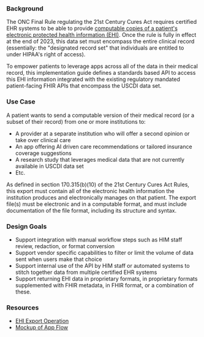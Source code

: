 
### Background

The ONC Final Rule regulating the 21st Century Cures Act requires certified EHR systems to be able to provide [computable copies of a patient's electronic protected health information (EHI)](https://www.healthit.gov/test-method/electronic-health-information-export). Once the rule is fully in effect at the end of 2023, this data set must encompass the entire clinical record (essentially: the "designated record set" that individuals are entitled to under HIPAA's right of access).

To empower patients to leverage apps across all of the data in their medical record, this implementation guide defines a standards based API to access this EHI information integrated with the existing regulatory mandated patient-facing FHIR APIs that encompass the USCDI data set.

### Use Case

A patient wants to send a computable version of their medical record (or a subset of their record) from one or more institutions to:
* A provider at a separate institution who will offer a second opinion or take over clinical care
* An app offering AI driven care recommendations or tailored insurance coverage suggestions
* A research study that leverages medical data that are not currently available in USCDI data set
* Etc.

As defined in section 170.315(b)(10) of the 21st Century Cures Act Rules, this export must contain all of the electronic health information the institution produces and electronically manages on that patient. The export file(s) must be electronic and in a computable format, and must include documentation of the file format, including its structure and syntax.


### Design Goals

* Support integration with manual workflow steps such as HIM staff review, redaction, or format conversion
* Support vendor specific capabilities to filter or limit the volume of data sent when users make that choice
* Support internal use of the API by HIM staff or automated systems to stitch together data from multiple certified EHR systems
* Support returning EHI data in proprietary formats, in proprietary formats supplemented with FHIR metadata,  in FHIR format, or a combination of these.

### Resources

* [EHI Export Operation](ehi-export.html)
* [Mockup of App Flow](https://docs.google.com/presentation/d/1-c6GcXrexCJhYzcmnQwbVuooZInG8ONfNyFbDzfFzyg/edit?usp=sharing)